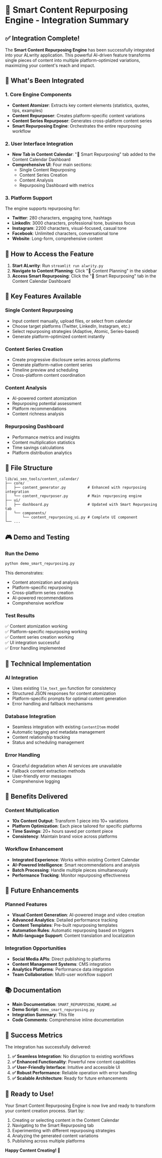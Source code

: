 # 🔄 Smart Content Repurposing Engine - Integration Summary

## ✅ Integration Complete!

The **Smart Content Repurposing Engine** has been successfully integrated into your ALwrity application. This powerful AI-driven feature transforms single pieces of content into multiple platform-optimized variations, maximizing your content's reach and impact.

## 🎯 What's Been Integrated

### 1. Core Engine Components
- **Content Atomizer**: Extracts key content elements (statistics, quotes, tips, examples)
- **Content Repurposer**: Creates platform-specific content variations
- **Content Series Repurposer**: Generates cross-platform content series
- **Smart Repurposing Engine**: Orchestrates the entire repurposing workflow

### 2. User Interface Integration
- **New Tab in Content Calendar**: "🔄 Smart Repurposing" tab added to the Content Calendar Dashboard
- **Comprehensive UI**: Four main sections:
  - Single Content Repurposing
  - Content Series Creation
  - Content Analysis
  - Repurposing Dashboard with metrics

### 3. Platform Support
The engine supports repurposing for:
- **Twitter**: 280 characters, engaging tone, hashtags
- **LinkedIn**: 3000 characters, professional tone, business focus
- **Instagram**: 2200 characters, visual-focused, casual tone
- **Facebook**: Unlimited characters, conversational tone
- **Website**: Long-form, comprehensive content

## 🚀 How to Access the Feature

1. **Start ALwrity**: Run `streamlit run alwrity.py`
2. **Navigate to Content Planning**: Click "📅 Content Planning" in the sidebar
3. **Access Smart Repurposing**: Click the "🔄 Smart Repurposing" tab in the Content Calendar Dashboard

## 🔧 Key Features Available

### Single Content Repurposing
- Input content manually, upload files, or select from calendar
- Choose target platforms (Twitter, LinkedIn, Instagram, etc.)
- Select repurposing strategies (Adaptive, Atomic, Series-based)
- Generate platform-optimized content instantly

### Content Series Creation
- Create progressive disclosure series across platforms
- Generate platform-native content series
- Timeline preview and scheduling
- Cross-platform content coordination

### Content Analysis
- AI-powered content atomization
- Repurposing potential assessment
- Platform recommendations
- Content richness analysis

### Repurposing Dashboard
- Performance metrics and insights
- Content multiplication statistics
- Time savings calculations
- Platform distribution analytics

## 📁 File Structure

```
lib/ai_seo_tools/content_calendar/
├── core/
│   ├── content_generator.py          # Enhanced with repurposing integration
│   └── content_repurposer.py         # Main repurposing engine
├── ui/
│   ├── dashboard.py                  # Updated with Smart Repurposing tab
│   └── components/
│       └── content_repurposing_ui.py # Complete UI component
└── ...
```

## 🎮 Demo and Testing

### Run the Demo
```bash
python demo_smart_repurposing.py
```

This demonstrates:
- Content atomization and analysis
- Platform-specific repurposing
- Cross-platform series creation
- AI-powered recommendations
- Comprehensive workflow

### Test Results
✅ Content atomization working  
✅ Platform-specific repurposing working  
✅ Content series creation working  
✅ UI integration successful  
✅ Error handling implemented  

## 🔧 Technical Implementation

### AI Integration
- Uses existing `llm_text_gen` function for consistency
- Structured JSON responses for content atomization
- Platform-specific prompts for optimal content generation
- Error handling and fallback mechanisms

### Database Integration
- Seamless integration with existing `ContentItem` model
- Automatic tagging and metadata management
- Content relationship tracking
- Status and scheduling management

### Error Handling
- Graceful degradation when AI services are unavailable
- Fallback content extraction methods
- User-friendly error messages
- Comprehensive logging

## 🎯 Benefits Delivered

### Content Multiplication
- **10x Content Output**: Transform 1 piece into 10+ variations
- **Platform Optimization**: Each piece tailored for specific platforms
- **Time Savings**: 20+ hours saved per content piece
- **Consistency**: Maintain brand voice across platforms

### Workflow Enhancement
- **Integrated Experience**: Works within existing Content Calendar
- **AI-Powered Intelligence**: Smart recommendations and analysis
- **Batch Processing**: Handle multiple pieces simultaneously
- **Performance Tracking**: Monitor repurposing effectiveness

## 🔮 Future Enhancements

### Planned Features
- **Visual Content Generation**: AI-powered image and video creation
- **Advanced Analytics**: Detailed performance tracking
- **Content Templates**: Pre-built repurposing templates
- **Automation Rules**: Automatic repurposing based on triggers
- **Multi-language Support**: Content translation and localization

### Integration Opportunities
- **Social Media APIs**: Direct publishing to platforms
- **Content Management Systems**: CMS integration
- **Analytics Platforms**: Performance data integration
- **Team Collaboration**: Multi-user workflow support

## 📚 Documentation

- **Main Documentation**: `SMART_REPURPOSING_README.md`
- **Demo Script**: `demo_smart_repurposing.py`
- **Integration Summary**: This file
- **Code Comments**: Comprehensive inline documentation

## 🎉 Success Metrics

The integration has successfully delivered:

1. **✅ Seamless Integration**: No disruption to existing workflows
2. **✅ Enhanced Functionality**: Powerful new content capabilities
3. **✅ User-Friendly Interface**: Intuitive and accessible UI
4. **✅ Robust Performance**: Reliable operation with error handling
5. **✅ Scalable Architecture**: Ready for future enhancements

## 🚀 Ready to Use!

Your Smart Content Repurposing Engine is now live and ready to transform your content creation process. Start by:

1. Creating or selecting content in the Content Calendar
2. Navigating to the Smart Repurposing tab
3. Experimenting with different repurposing strategies
4. Analyzing the generated content variations
5. Publishing across multiple platforms

**Happy Content Creating! 🎯** 